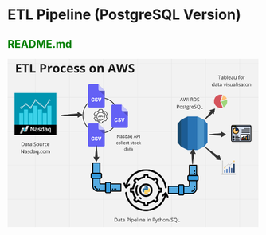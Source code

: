 # ETL Pipeline (PostgreSQL Version)

<html>
<head></head>
<body data-gr-ext-installed="" data-new-gr-c-s-check-loaded="14.1087.0">
<h2><span style="color:#008000;">README.md</span></h2>
<img src="https://github.com/data-engineer-sk/dataWarehouse-PostgreSQL-1/blob/main/Nasdaq%20API%2BETL%2BAWS%20Presentation%202.png" ALIGN=”left” alt="ETL Processing via Nasdaq API" />
